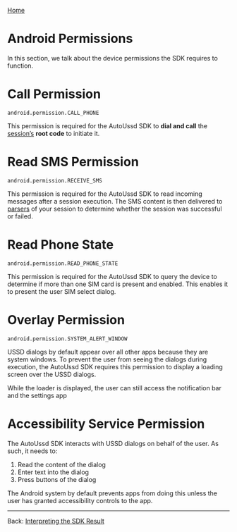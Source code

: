 [Home](./README.md)

# Android Permissions

In this section, we talk about the device permissions the SDK requires to function.

# Call Permission

```
android.permission.CALL_PHONE
```

This permission is required for the AutoUssd SDK to **dial and call** the [session’s](./02.Sessions.md) **root code** to initiate it.

# Read SMS Permission

```
android.permission.RECEIVE_SMS
```

This permission is required for the AutoUssd SDK to read incoming messages after a session execution. The SMS content is then delivered to [parsers](./04.Parsers.md) of your session to determine whether the session was successful or failed.

# Read Phone State

```
android.permission.READ_PHONE_STATE
```

This permission is required for the AutoUssd SDK to query the device to determine if more than one SIM card is present and enabled. This enables it to present the user SIM select dialog.

# Overlay Permission

```
android.permission.SYSTEM_ALERT_WINDOW
```

USSD dialogs by default appear over all other apps because they are system windows. To prevent the user from seeing the dialogs during execution, the AutoUssd SDK requires this permission to display a loading screen over the USSD dialogs.

While the loader is displayed, the user can still access the notification bar and the settings app

# Accessibility Service Permission

The AutoUssd SDK interacts with USSD dialogs on behalf of the user. As such, it needs to:

1. Read the content of the dialog
2. Enter text into the dialog
3. Press buttons of the dialog

The Android system by default prevents apps from doing this unless the user has granted accessibility controls to the app.



---

Back: [Interpreting the SDK Result](./08.Interpreting-SDK-Result.md)

